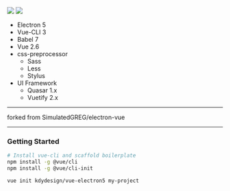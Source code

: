 
<!-- Badge -->
<img src="https://circleci.com/gh/:https://github.com/kdydesign/:vue-electron5.png?circle-token=:9e06255e3638dcd3bf799c8debd8698c00ac401a">
 
<!-- Shield -->
<img src="https://circleci.com/gh/:https://github.com/kdydesign/:vue-electron5.svg?style=shield&circle-token=:9e06255e3638dcd3bf799c8debd8698c00ac401a">

- Electron 5
- Vue-CLI 3
- Babel 7
- Vue 2.6
- css-preprocessor
  - Sass
  - Less
  - Stylus 
- UI Framework
  - Quasar 1.x
  - Vuetify 2.x

- - - 
forked from SimulatedGREG/electron-vue
- - - 

### Getting Started

```bash
# Install vue-cli and scaffold boilerplate
npm install -g @vue/cli
npm install -g @vue/cli-init

vue init kdydesign/vue-electron5 my-project
```
